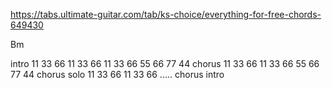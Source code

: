 
https://tabs.ultimate-guitar.com/tab/ks-choice/everything-for-free-chords-649430

Bm

intro
11 33 66 11 33 66 11 33 66 55 66 77 44
chorus
11 33 66 11 33 66 55 66 77 44
chorus
solo 11 33 66 11 33 66 .....
chorus
intro
